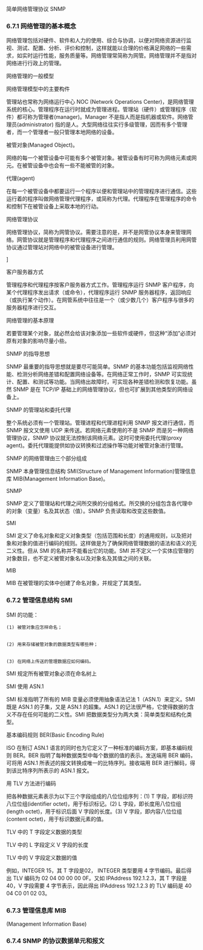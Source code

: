 简单网络管理协议 SNMP

### 6.7.1 网络管理的基本概念


网络管理包括对硬件、软件和人力的使用、综合与协调，以便对网络资源进行监视、测试、配置、分析、评价和控制，这样就能以合理的价格满足网络的一些需求，如实时运行性能，服务质量等。网络管理常简称为网管。网络管理并不是指对网络进行行政上的管理。



网络管理的一般模型



网络管理模型中的主要构件

管理站也常称为网络运行中心 NOC \(Network Operations Center\)，是网络管理系统的核心。管理程序在运行时就成为管理进程。管理站（硬件）或管理程序（软件）都可称为管理者\(manager\)。Manager 不是指人而是指机器或软件。网络管理员\(administrator\) 指的是人。大型网络往往实行多级管理，因而有多个管理者，而一个管理者一般只管理本地网络的设备。



被管对象\(Managed Object\)。

网络的每一个被管设备中可能有多个被管对象。被管设备有时可称为网络元素或网元。在被管设备中也会有一些不能被管的对象。



代理\(agent\)

在每一个被管设备中都要运行一个程序以便和管理站中的管理程序进行通信。这些运行着的程序叫做网络管理代理程序，或简称为代理。代理程序在管理程序的命令和控制下在被管设备上采取本地的行动。



网络管理协议

网络管理协议，简称为网管协议。需要注意的是，并不是网管协议本身来管理网络。网管协议就是管理程序和代理程序之间进行通信的规则。网络管理员利用网管协议通过管理站对网络中的被管设备进行管理。

\]

客户服务器方式

管理程序和代理程序按客户服务器方式工作。管理程序运行 SNMP 客户程序，向某个代理程序发出请求（或命令），代理程序运行 SNMP 服务器程序，返回响应（或执行某个动作）。在网管系统中往往是一个（或少数几个）客户程序与很多的服务器程序进行交互。



网络管理的基本原理

若要管理某个对象，就必然会给该对象添加一些软件或硬件，但这种“添加”必须对原有对象的影响尽量小些。



SNMP 的指导思想

SNMP 最重要的指导思想就是要尽可能简单。SNMP 的基本功能包括监视网络性能、检测分析网络差错和配置网络设备等。在网络正常工作时，SNMP 可实现统计、配置、和测试等功能。当网络出故障时，可实现各种差错检测和恢复功能。虽然 SNMP 是在 TCP/IP 基础上的网络管理协议，但也可扩展到其他类型的网络设备上。



SNMP 的管理站和委托代理

整个系统必须有一个管理站。管理进程和代理进程利用 SNMP 报文进行通信，而 SNMP 报文又使用 UDP 来传送。若网络元素使用的不是 SNMP 而是另一种网络管理协议，SNMP 协议就无法控制该网络元素。这时可使用委托代理\(proxy agent\)。委托代理能提供如协议转换和过滤操作等功能对被管对象进行管理。





SNMP 的网络管理由三个部分组成

SNMP 本身管理信息结构 SMI\(Structure of Management Information\)管理信息库 MIB\(Management Information Base\)。



SNMP

SNMP 定义了管理站和代理之间所交换的分组格式。所交换的分组包含各代理中的对象（变量）名及其状态（值）。SNMP 负责读取和改变这些数值。



SMI



SMI 定义了命名对象和定义对象类型（包括范围和长度）的通用规则，以及把对象和对象的值进行编码的规则。这样做是为了确保网络管理数据的语法和语义的无二义性。但从 SMI 的名称并不能看出它的功能。SMI 并不定义一个实体应管理的对象数目，也不定义被管对象名以及对象名及其值之间的关联。



MIB

MIB 在被管理的实体中创建了命名对象，并规定了其类型。



### 6.7.2 管理信息结构 SMI

SMI 的功能：

```
(1) 被管对象应怎样命名；


(2) 用来存储被管对象的数据类型有哪些种；


(3) 在网络上传送的管理数据应如何编码。 
```

SMI 规定所有被管对象必须在命名树上





SMI 使用 ASN.1

SMI 标准指明了所有的 MIB 变量必须使用抽象语法记法 1（ASN.1）来定义。SMI 既是 ASN.1 的子集，又是 ASN.1 的超集。ASN.1 的记法很严格，它使得数据的含义不存在任何可能的二义性。SMI 把数据类型分为两大类：简单类型和结构化类型。



基本编码规则 BER\(Basic Encoding Rule\)

ISO 在制订 ASN.1 语言的同时也为它定义了一种标准的编码方案，即基本编码规则 BER。BER 指明了每种数据类型中每个数据的值的表示。发送端用 BER 编码，可将用 ASN.1 所表述的报文转换成唯一的比特序列。接收端用 BER 进行解码，得到该比特序列所表示的 ASN.1 报文。





用 TLV 方法进行编码

把各种数据元素表示为以下三个字段组成的八位位组序列：\(1\) T 字段，即标识符八位位组\(identifier octet\)，用于标识标记。\(2\) L 字段，即长度用八位位组\(length octet\)，用于标识后面 V 字段的长度。\(3\) V 字段，即内容八位位组\(content octet\)，用于标识数据元素的值。



TLV 中的 T 字段定义数据的类型





TLV 中的 L 字段定义 V 字段的长度



TLV 中的 V 字段定义数据的值



例如，INTEGER 15，其 T 字段是02， INTEGER 类型要用 4 字节编码。最后得出 TLV 编码为 02 04 00 00 00 0F。又如 IPAddress 192.1.2.3，其 T 字段是 40，V 字段需要 4 字节表示，因此得出 IPAddress 192.1.2.3 的 TLV 编码是 40 04 C0 01 02 03。

### 6.7.3 管理信息库 MIB

\(Management Information Base\)

### 6.7.4 SNMP 的协议数据单元和报文



